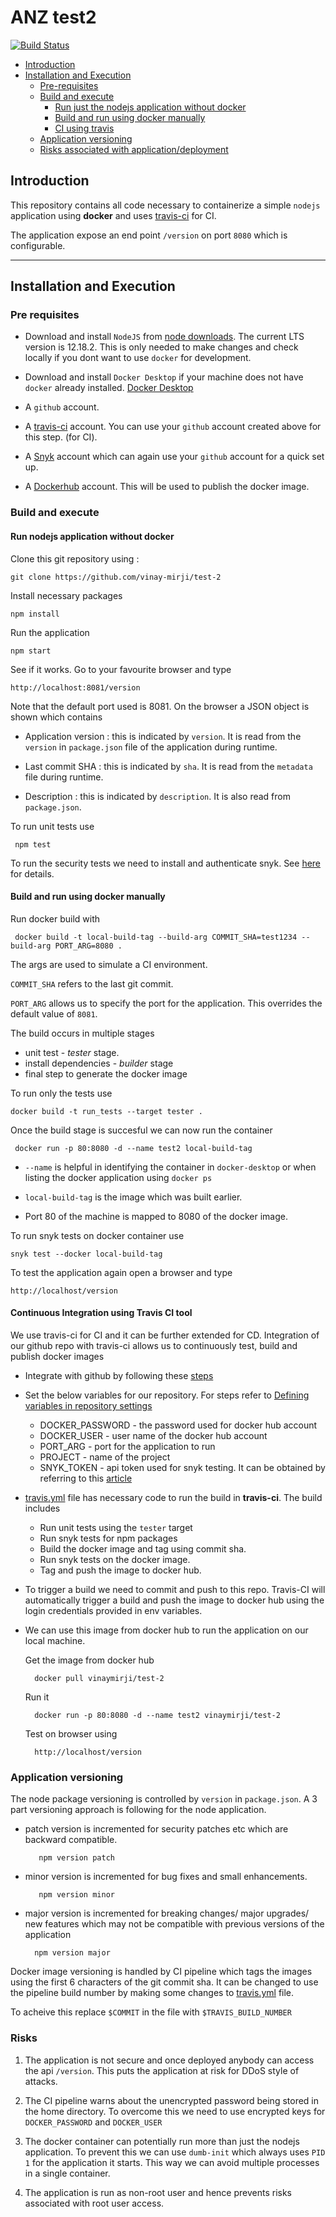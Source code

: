 # ANZ test2
[![Build Status](https://travis-ci.com/vinay-mirji/test-2.svg?token=m4spbWRfaq9sJepYZkeo&branch=master)](https://travis-ci.com/vinay-mirji/test-2)

 - [Introduction](##introduction)
 - [Installation and Execution](##installation-and-execution)
    - [Pre-requisites](###pre-requisites)
    - [Build and execute](###build-and-execute)
        - [Run just the nodejs application without docker](####run-nodejs-application-without-docker)
        - [Build and run using docker manually](####build-and-run-using-docker-manually)
        - [CI using travis](####continuous-integration-using-travis-ci-tool)
    - [Application versioning](###application-versioning)
    - [Risks associated with application/deployment](###risks)



## Introduction
This repository contains all code necessary to containerize a simple `nodejs` application using **docker** and uses [travis-ci](https://travis-ci.com/) for CI.

The application expose an end point `/version` on port `8080` which is configurable.

---

## Installation and Execution

### Pre requisites
 - Download and install `NodeJS` from [node downloads](https://nodejs.org/en/download/). The current LTS version is 12.18.2. This is only needed to make changes and check locally if you dont want to use `docker` for development.

 - Download and install `Docker Desktop` if your machine does not have `docker` already installed. [Docker Desktop](https://www.docker.com/products/docker-desktop)

 - A `github` account.

 - A [travis-ci](https://travis-ci.com/) account. You can use your `github` account created above for this step. (for CI).

 - A [Snyk](https://snyk.io/) account which can again use your `github` account for a quick set up.

 - A [Dockerhub](https://hub.docker.com/) account. This will be used to publish the docker image.


### Build and execute

#### Run nodejs application without docker

Clone this git repository using : 

    git clone https://github.com/vinay-mirji/test-2

Install necessary packages

    npm install

Run the application 

    npm start

See if it works. Go to your favourite browser and type 

    http://localhost:8081/version 

Note that the default port used is 8081. 
On the browser a JSON object is shown which contains
- Application version : this is indicated by `version`. It is read from the `version` in `package.json` file of the application during runtime.

- Last commit SHA : this is indicated by `sha`. It is read from the `metadata` file during runtime.

- Description : this is indicated by `description`. It is also read from `package.json`.


To run unit tests use 

     npm test 

To run the security tests we need to install and authenticate snyk. 
See [here](https://snyk.io/test/) for details.


#### Build and run using docker manually

Run docker build with

     docker build -t local-build-tag --build-arg COMMIT_SHA=test1234 --build-arg PORT_ARG=8080 . 

The args are used to simulate a CI environment.

`COMMIT_SHA` refers to the last git commit.

`PORT_ARG` allows us to specify the port for the application. This overrides the default value of `8081`.

The build occurs in multiple stages

- unit test - *tester* stage.
- install dependencies - *builder* stage
- final step to generate the docker image

To run only the tests use 

    docker build -t run_tests --target tester .

Once the build stage is succesful we can now run the container

     docker run -p 80:8080 -d --name test2 local-build-tag 

- `--name` is helpful in identifying the container in `docker-desktop` or when listing the docker application using `docker ps`

- `local-build-tag` is the image which was built earlier.
-  Port 80 of the machine is mapped to 8080 of the docker image.


To run snyk tests on docker container use

    snyk test --docker local-build-tag

To test the application again open a browser and type

    http://localhost/version


#### Continuous Integration using Travis CI tool

We use travis-ci for CI and it can be further extended for CD. Integration of our github repo with travis-ci allows us to continuously test, build and publish docker images

- Integrate with github by following these [steps](https://docs.travis-ci.com/user/tutorial/#to-get-started-with-travis-ci-using-github)

- Set the below variables for our repository. For steps refer to [Defining variables in repository settings](https://docs.travis-ci.com/user/environment-variables/#defining-variables-in-repository-settings)
    - DOCKER_PASSWORD - the password used for docker hub account
    - DOCKER_USER - user name of the docker hub account
    - PORT_ARG - port for the application to run
    - PROJECT - name of the project
    - SNYK_TOKEN - api token used for snyk testing. It can be obtained by referring to this [article](https://support.snyk.io/hc/en-us/articles/360004008258-Authenticate-the-CLI-with-your-account)

- [travis.yml](https://github.com/vinay-mirji/test-2/blob/master/.travis.yml) file has necessary code to run the build in **travis-ci**. The build includes
    - Run unit tests using the `tester` target
    - Run snyk tests for npm packages
    - Build the docker image and tag using commit sha.
    - Run snyk tests on the docker image.
    - Tag and push the image to docker hub.

- To trigger a build we need to commit and push to this repo. Travis-CI will automatically trigger a build and push the image to docker hub using the login credentials provided in env variables.

- We can use this image from docker hub to run the application on our local machine.

    Get the image from docker hub 

        docker pull vinaymirji/test-2

    Run it

        docker run -p 80:8080 -d --name test2 vinaymirji/test-2

    Test on browser using

        http://localhost/version

### Application versioning

The node package versioning is controlled by `version` in `package.json`. A 3 part versioning approach is following for the node application.

- patch version is incremented for security patches etc which are backward compatible.
    
         npm version patch  

- minor version is incremented for bug fixes and small enhancements.

         npm version minor  

- major version is incremented for breaking changes/ major upgrades/ new features which may not be compatible with previous versions of the application
        
        npm version major  


Docker image versioning is handled by CI pipeline which tags the images using the first 6 characters of the git commit sha. 
It can be changed to use the pipeline build number by making some changes to [travis.yml](https://github.com/vinay-mirji/test-2/blob/master/.travis.yml) file. 

To acheive this replace `$COMMIT` in the file with `$TRAVIS_BUILD_NUMBER`


### Risks
1. The application is not secure and once deployed anybody can access the api `/version`. This puts the application at risk for DDoS style of attacks.

2. The CI pipeline warns about the unencrypted password being stored in the home directory. To overcome this we need to use encrypted keys for `DOCKER_PASSWORD` and `DOCKER_USER`

3. The docker container can potentially run more than just the nodejs application. To prevent this we can use `dumb-init` which always uses `PID 1` for the application it starts. This way we can avoid multiple processes in a single container.

4. The application is run as non-root user and hence prevents risks associated with root user access.
